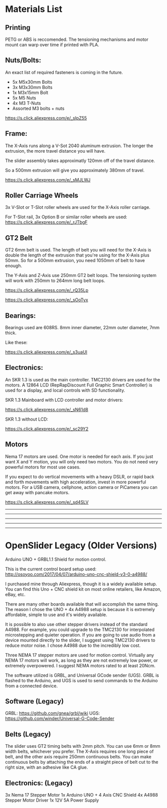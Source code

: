 # Materials List

## Printing

PETG or ABS is reccomended. The tensioning mechanisms and motor mount can warp over time if printed with PLA.

## Nuts/Bolts:

An exact list of required fasteners is coming in the future.


* 5x M5x30mm Bolts
* 3x M3x30mm Bolts
* 1x M3x15mm Bolt
* 5x M5 Nuts
* 4x M3 T-Nuts
* Assorted M3 bolts + nuts

https://s.click.aliexpress.com/e/_sIpZ55

## Frame:

The X-Axis runs along a V-Sot 2040 aluminum extrusion. The longer the extrusion, the more travel distance you will have.

The slider assembly takes approximatly 120mm off of the travel distance.

So a 500mm extrusion will give you approximately 380mm of travel.

https://s.click.aliexpress.com/e/_sMJLWJ



## Roller Carriage Wheels

3x V-Slot or T-Slot roller wheels are used for the X-Axis roller carriage.

For T-Slot rail,  3x Option B or similar roller wheels are used: https://s.click.aliexpress.com/e/_rJTbgF



## GT2 Belt
GT2 6mm belt is used.
The length of belt you will need for the X-Axis is double the length of the extrusion that you're using for the X-Axis plus 50mm.
So for a 500mm extrusion, you need 1050mm of belt to have enough.

The Y-Axis and Z-Axis use 250mm GT2 belt loops. The tensioning system will work with 250mm to 264mm long belt loops.

https://s.click.aliexpress.com/e/_rQ35Lp

https://s.click.aliexpress.com/e/_sOoTyx



## Bearings:

Bearings used are 608RS. 8mm inner diameter, 22mm outer diameter, 7mm thick.

Like these:

https://s.click.aliexpress.com/e/_s3uaUI


## Electronics:

An SKR 1.3 is used as the main controller.
TMC2130 drivers are used for the motors.
A 12864 LCD (RepRapDiscount Full Graphic Smart Controller) is used for a display, and local controls with SD functionality.

SKR 1.3 Mainboard with LCD controller and motor drivers:

https://s.click.aliexpress.com/e/_sN61d8

SKR 1.3 without LCD:

https://s.click.aliexpress.com/e/_sc29Y2



## Motors
Nema 17 motors are used. One motor is needed for each axis. If you just want X and Y motion, you will only need two motors. 
You do not need very powerful motors for most use cases. 

If you expect to do vertical movements with a heavy DSLR, or rapid back and forth movements with high acceleration, invest in more powerful motors. For a USB camera, cellphone, action camera or PiCamera you can get away with pancake motors.

https://s.click.aliexpress.com/e/_sd4SLV









---------------------------------------------
----
----------------------------------------------
----
----------------------------------------------


# OpenSlider Legacy (Older Versions)
Arduino UNO + GRBL1.1 Shield for motion control.

This is the current control board setup used:
http://osoyoo.com/2017/04/07/arduino-uno-cnc-shield-v3-0-a4988/

I purchased mine through Aliexpress, though it is a widely available setup. You can find this Uno + CNC shield kit on most online retailers, like Amazon, eBay, etc.

There are many other boards available that will accomplish the same thing. The reason I chose the UNO + 4x A4988 setup is because it is extremely affordable, simple to use and it's widely available.

It is possible to also use other stepper drivers instead of the standard A4988. For example, you could upgrade to the TMC2130 for interpolated microstepping and quieter operation. If you are going to use audio from a device mounted directly to the slider, I suggest using TMC2130 drivers to reduce motor noise. I chose A4988 due to the incredibly low cost.

Three NEMA 17 stepper motors are used for motion control. Virtually any NEMA 17 motors will work, as long as they are not extremely low power, or extremely overpowered. I suggest NEMA motors rated to at least 20Ncm.

The software utilized is GRBL, and Universal GCode sender (UGS). GRBL is flashed to the Arduino, and UGS is used to send commands to the Arduino from a connected device.

## Software (Legacy)

GRBL: https://github.com/gnea/grbl/wiki
UGS: https://github.com/winder/Universal-G-Code-Sender

## Belts (Legacy)
The slider uses GT2 timing belts with 2mm pitch. You can use 6mm or 8mm width belts, whichever you prefer. The X-Axis requires one long piece of belt, and the other axis require 250mm continuous belts. You can make continuous belts by attaching the ends of a straight piece of belt cut to the right size, with an adhesive like CA glue.

## Electronics: (Legacy)
3x Nema 17 Stepper Motor
1x Arduino UNO + 4 Axis CNC Shield
4x A4988 Stepper Motor Driver
1x 12V 5A Power Supply
